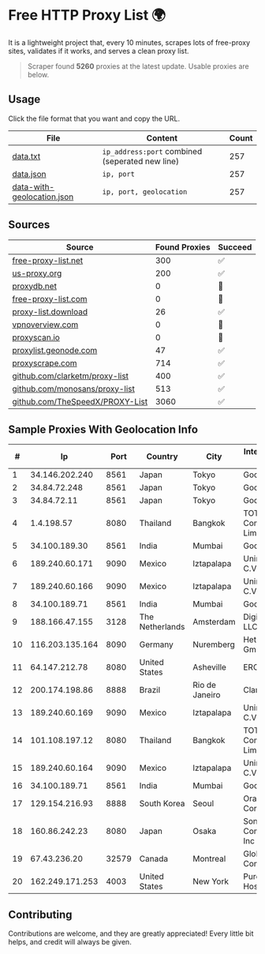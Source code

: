 
# Free HTTP Proxy List 🌍

It is a lightweight project that, every 10 minutes, scrapes lots of free-proxy sites, validates if it works, and serves a clean proxy list.


> Scraper found **5260** proxies at the latest update. Usable proxies are below.

## Usage

Click the file format that you want and copy the URL.


|File|Content|Count|
|----|-------|-----|
|[data.txt](https://raw.githubusercontent.com/themiralay/Proxy-List-World/master/data.txt)|`ip_address:port` combined (seperated new line)|257|
|[data.json](https://raw.githubusercontent.com/themiralay/Proxy-List-World/master/data.json)|`ip, port`|257|
|[data-with-geolocation.json](https://raw.githubusercontent.com/themiralay/Proxy-List-World/master/data-with-geolocation.json)|`ip, port, geolocation`|257|

## Sources

|Source|Found Proxies|Succeed|
|------|-------------|-------|
|[free-proxy-list.net](https://free-proxy-list.net)|300|✅|
|[us-proxy.org](https://www.us-proxy.org)|200|✅|
|[proxydb.net](http://proxydb.net)|0|🚫|
|[free-proxy-list.com](https://free-proxy-list.com/?page=&port=&type%5B%5D=http&type%5B%5D=https&up_time=0&search=Search)|0|🚫|
|[proxy-list.download](https://www.proxy-list.download/HTTP)|26|✅|
|[vpnoverview.com](https://vpnoverview.com/privacy/anonymous-browsing/free-proxy-servers)|0|🚫|
|[proxyscan.io](https://www.proxyscan.io)|0|🚫|
|[proxylist.geonode.com](https://proxylist.geonode.com/api/proxy-list?limit=300&page=1&sort_by=lastChecked&sort_type=desc&protocols=http,https)|47|✅|
|[proxyscrape.com](https://api.proxyscrape.com/v2/?request=displayproxies&protocol=http&timeout=10000&country=all&ssl=all&anonymity=all)|714|✅|
|[github.com/clarketm/proxy-list](https://raw.githubusercontent.com/clarketm/proxy-list/master/proxy-list-raw.txt)|400|✅|
|[github.com/monosans/proxy-list](https://raw.githubusercontent.com/monosans/proxy-list/main/proxies/http.txt)|513|✅|
|[github.com/TheSpeedX/PROXY-List](https://raw.githubusercontent.com/TheSpeedX/PROXY-List/master/http.txt)|3060|✅|


## Sample Proxies With Geolocation Info

|#|Ip|Port|Country|City|Internet Service Provider|
|-|--|----|-------|----|-------------------------|
|1|34.146.202.240|8561|Japan|Tokyo|Google LLC|
|2|34.84.72.248|8561|Japan|Tokyo|Google LLC|
|3|34.84.72.11|8561|Japan|Tokyo|Google LLC|
|4|1.4.198.57|8080|Thailand|Bangkok|TOT Public Company Limited|
|5|34.100.189.30|8561|India|Mumbai|Google LLC|
|6|189.240.60.171|9090|Mexico|Iztapalapa|Uninet S.A. de C.V.|
|7|189.240.60.166|9090|Mexico|Iztapalapa|Uninet S.A. de C.V.|
|8|34.100.189.71|8561|India|Mumbai|Google LLC|
|9|188.166.47.155|3128|The Netherlands|Amsterdam|DigitalOcean, LLC|
|10|116.203.135.164|8090|Germany|Nuremberg|Hetzner Online GmbH|
|11|64.147.212.78|8080|United States|Asheville|ERC Broadband|
|12|200.174.198.86|8888|Brazil|Rio de Janeiro|Claro S.A|
|13|189.240.60.169|9090|Mexico|Iztapalapa|Uninet S.A. de C.V.|
|14|101.108.197.12|8080|Thailand|Bangkok|TOT Public Company Limited|
|15|189.240.60.164|9090|Mexico|Iztapalapa|Uninet S.A. de C.V.|
|16|34.100.189.71|8561|India|Mumbai|Google LLC|
|17|129.154.216.93|8888|South Korea|Seoul|Oracle Corporation|
|18|160.86.242.23|8080|Japan|Osaka|Sony Network Communications Inc|
|19|67.43.236.20|32579|Canada|Montreal|GloboTech Communications|
|20|162.249.171.253|4003|United States|New York|PureVoltage Hosting Inc.|



## Contributing

Contributions are welcome, and they are greatly appreciated! Every
little bit helps, and credit will always be given.

